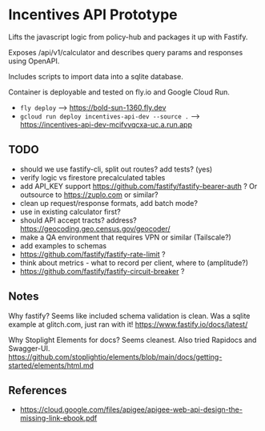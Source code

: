 # Incentives API Prototype

Lifts the javascript logic from policy-hub and packages it up with Fastify.

Exposes /api/v1/calculator and describes query params and responses using OpenAPI.

Includes scripts to import data into a sqlite database.

Container is deployable and tested on fly.io and Google Cloud Run.
 - `fly deploy` --> https://bold-sun-1360.fly.dev
 - `gcloud run deploy incentives-api-dev --source .` --> https://incentives-api-dev-mcifvvqcxa-uc.a.run.app

## TODO
 
 * should we use fastify-cli, split out routes? add tests? (yes)
 * verify logic vs firestore precalculated tables
 * add API_KEY support https://github.com/fastify/fastify-bearer-auth ? Or outsource to https://zuplo.com or similar?
 * clean up request/response formats, add batch mode?
 * use in existing calculator first?
 * should API accept tracts? address? https://geocoding.geo.census.gov/geocoder/
 * make a QA environment that requires VPN or similar (Tailscale?)
 * add examples to schemas
 * https://github.com/fastify/fastify-rate-limit ?
 * think about metrics - what to record per client, where to (amplitude?)
 * https://github.com/fastify/fastify-circuit-breaker ?

## Notes

Why fastify? Seems like included schema validation is clean. Was a sqlite example at glitch.com, just ran with it! https://www.fastify.io/docs/latest/

Why Stoplight Elements for docs? Seems cleanest. Also tried Rapidocs and Swagger-UI. https://github.com/stoplightio/elements/blob/main/docs/getting-started/elements/html.md


## References

 - https://cloud.google.com/files/apigee/apigee-web-api-design-the-missing-link-ebook.pdf
